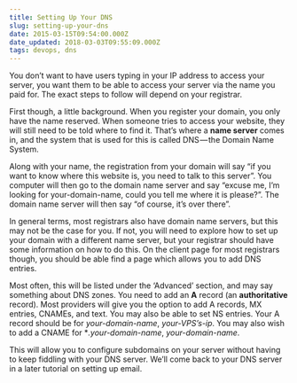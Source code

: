 ```yaml
---
title: Setting Up Your DNS
slug: setting-up-your-dns
date: 2015-03-15T09:54:00.000Z
date_updated: 2018-03-03T09:55:09.000Z
tags: devops, dns
---
```


You don’t want to have users typing in your IP address to access your server, you want them to be able to access your server via the name you paid for. The exact steps to follow will depend on your registrar.

First though, a little background. When you register your domain, you only have the name reserved. When someone tries to access your website, they will still need to be told where to find it. That’s where a **name server** comes in, and the system that is used for this is called DNS — the Domain Name System.

Along with your name, the registration from your domain will say “if you want to know where this website is, you need to talk to this server”. You computer will then go to the domain name server and say “excuse me, I’m looking for your-domain-name, could you tell me where it is please?”. The domain name server will then say “of course, it’s over there”.

In general terms, most registrars also have domain name servers, but this may not be the case for you. If not, you will need to explore how to set up your domain with a different name server, but your registrar should have some information on how to do this. On the client page for most registrars though, you should be able find a page which allows you to add DNS entries.

Most often, this will be listed under the ‘Advanced’ section, and may say something about DNS zones. You need to add an **A** record (an **authoritative** record). Most providers will give you the option to add A records, MX entries, CNAMEs, and text. You may also be able to set NS entries. Your A record should be for _your-domain-name_, _your-VPS’s-ip_. You may also wish to add a CNAME for \*_.your-domain-name_, _your-domain-name_.

This will allow you to configure subdomains on your server without having to keep fiddling with your DNS server. We’ll come back to your DNS server in a later tutorial on setting up email.
